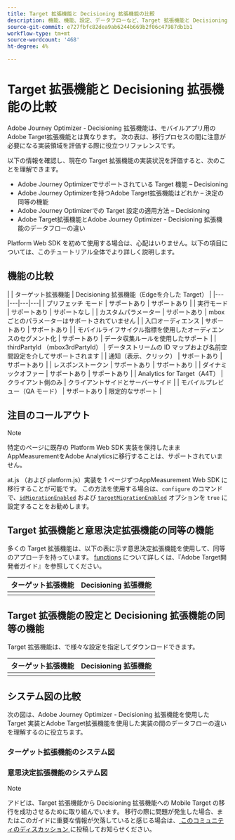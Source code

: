 ```yaml
---
title: Target 拡張機能と Decisioning 拡張機能の比較
description: 機能、機能、設定、データフローなど、Target 拡張機能と Decisioning 拡張機能の違いについて説明します。
source-git-commit: e727fbfc82dea9ab6244b669b2f06c47987db1b1
workflow-type: tm+mt
source-wordcount: '468'
ht-degree: 4%

---
```


# Target 拡張機能と Decisioning 拡張機能の比較

Adobe Journey Optimizer - Decisioning 拡張機能は、モバイルアプリ用のAdobe Target拡張機能とは異なります。 次の表は、移行プロセスの間に注意が必要になる実装領域を評価する際に役立つリファレンスです。

以下の情報を確認し、現在の Target 拡張機能の実装状況を評価すると、次のことを理解できます。

- Adobe Journey Optimizerでサポートされている Target 機能 – Decisioning
- Adobe Journey Optimizerを持つAdobe Target拡張機能はどれか – 決定の同等の機能
- Adobe Journey Optimizerでの Target 設定の適用方法 – Decisioning
- Adobe Target拡張機能とAdobe Journey Optimizer - Decisioning 拡張機能のデータフローの違い

Platform Web SDK を初めて使用する場合は、心配はいりません。以下の項目については、このチュートリアル全体でより詳しく説明します。

## 機能の比較

| | ターゲット拡張機能 | Decisioning 拡張機能（Edgeを介した Target） |
|---|---|---|---|
| プリフェッチ モード | サポートあり | サポートあり |
| 実行モード | サポートあり | サポートなし |
| カスタムパラメーター | サポートあり | mbox ごとのパラメーターはサポートされていません |
| 入口オーディエンス | サポートあり | サポートあり |
| モバイルライフサイクル指標を使用したオーディエンスのセグメント化 | サポートあり | データ収集ルールを使用したサポート |
| thirdPartyId （mbox3rdPartyId） | データストリームの ID マップおよび名前空間設定を介してサポートされます |
| 通知（表示、クリック） | サポートあり | サポートあり |
| レスポンストークン | サポートあり | サポートあり |
| ダイナミックオファー | サポートあり | サポートあり |
| Analytics for Target（A4T） | クライアント側のみ | クライアントサイドとサーバーサイド |
| モバイルプレビュー（QA モード） | サポートあり | 限定的なサポート |



## 注目のコールアウト

>[!NOTE]
>
>特定のページに既存の Platform Web SDK 実装を保持したままAppMeasurementをAdobe Analyticsに移行することは、サポートされていません。
>
> at.js （および platform.js）実装を 1 ページずつAppMeasurement Web SDK に移行することが可能です。 この方法を使用する場合は、`configure` のコマンドで、[`idMigrationEnabled`](https://experienceleague.adobe.com/docs/experience-platform/edge/fundamentals/configuring-the-sdk.html#id-migration-enabled) および [`targetMigrationEnabled`](https://experienceleague.adobe.com/docs/experience-platform/edge/fundamentals/configuring-the-sdk.html#targetMigrationEnabled) オプションを `true` に設定することをお勧めします。

## Target 拡張機能と意思決定拡張機能の同等の機能

多くの Target 拡張機能は、以下の表に示す意思決定拡張機能を使用して、同等のアプローチを持っています。 [functions](https://developer.adobe.com/target/implement/client-side/atjs/atjs-functions/atjs-functions/) について詳しくは、『Adobe Target開発者ガイド』を参照してください。

| ターゲット拡張機能 | Decisioning 拡張機能 |
| --- | --- | 
| |  |

## Target 拡張機能の設定と Decisioning 拡張機能の同等の機能

Target 拡張機能は、で様々な設定を指定してダウンロードできます。

| ターゲット拡張機能 | Decisioning 拡張機能 |
| --- | --- | 
| |  |


## システム図の比較

次の図は、Adobe Journey Optimizer - Decisioning 拡張機能を使用した Target 実装とAdobe Target拡張機能を使用した実装の間のデータフローの違いを理解するのに役立ちます。

### ターゲット拡張機能のシステム図



### 意思決定拡張機能のシステム図




>[!NOTE]
>
>アドビは、Target 拡張機能から Decisioning 拡張機能への Mobile Target の移行を成功させるために取り組んでいます。 移行の際に問題が発生した場合、またはこのガイドに重要な情報が欠落していると感じる場合は、[ このコミュニティのディスカッション ](https://experienceleaguecommunities.adobe.com/t5/adobe-experience-platform-data/tutorial-discussion-migrate-target-from-at-js-to-web-sdk/m-p/575587#M463) に投稿してお知らせください。
